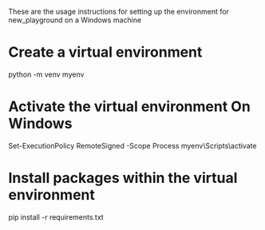 These are the usage instructions for setting up the environment for new_playground on a Windows machine

# Create a virtual environment
python -m venv myenv

# Activate the virtual environment On Windows
Set-ExecutionPolicy RemoteSigned -Scope Process
myenv\Scripts\activate

# Install packages within the virtual environment
pip install -r requirements.txt
